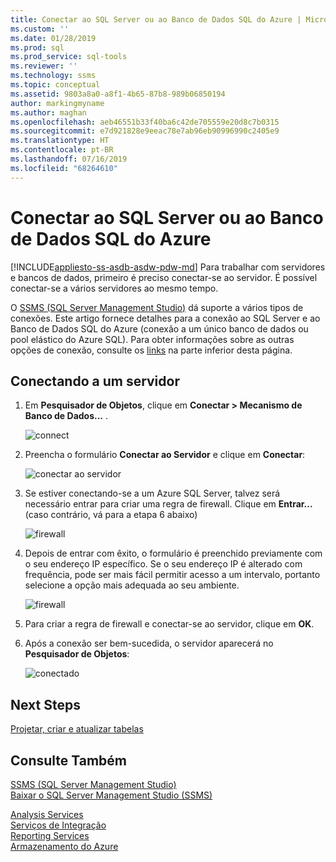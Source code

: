 ```yaml
---
title: Conectar ao SQL Server ou ao Banco de Dados SQL do Azure | Microsoft Docs
ms.custom: ''
ms.date: 01/28/2019
ms.prod: sql
ms.prod_service: sql-tools
ms.reviewer: ''
ms.technology: ssms
ms.topic: conceptual
ms.assetid: 9803a8a0-a8f1-4b65-87b8-989b06850194
author: markingmyname
ms.author: maghan
ms.openlocfilehash: aeb46551b33f40ba6c42de705559e20d8c7b0315
ms.sourcegitcommit: e7d921828e9eeac78e7ab96eb90996990c2405e9
ms.translationtype: HT
ms.contentlocale: pt-BR
ms.lasthandoff: 07/16/2019
ms.locfileid: "68264610"
---
```

# <a name="connect-to-a-sql-server-or-azure-sql-database"></a>Conectar ao SQL Server ou ao Banco de Dados SQL do Azure

[!INCLUDE[appliesto-ss-asdb-asdw-pdw-md](../../includes/appliesto-ss-asdb-asdw-pdw-md.md)]
Para trabalhar com servidores e bancos de dados, primeiro é preciso conectar-se ao servidor. É possível conectar-se a vários servidores ao mesmo tempo.

O [SSMS (SQL Server Management Studio)](../download-sql-server-management-studio-ssms.md) dá suporte a vários tipos de conexões. Este artigo fornece detalhes para a conexão ao SQL Server e ao Banco de Dados SQL do Azure (conexão a um único banco de dados ou pool elástico do Azure SQL). Para obter informações sobre as outras opções de conexão, consulte os [links](#see-also) na parte inferior desta página.
  
## <a name="connecting-to-a-server"></a>Conectando a um servidor  

1. Em **Pesquisador de Objetos**, clique em **Conectar > Mecanismo de Banco de Dados...** .

   ![connect](../media/connect-to-server/connect-db-engine.png)

1. Preencha o formulário **Conectar ao Servidor** e clique em **Conectar**:

   ![conectar ao servidor](../media/connect-to-server/connect.png)

1. Se estiver conectando-se a um Azure SQL Server, talvez será necessário entrar para criar uma regra de firewall. Clique em **Entrar...** (caso contrário, vá para a etapa 6 abaixo)

   ![firewall](../media/connect-to-server/firewall-rule-sign-in.png)

1. Depois de entrar com êxito, o formulário é preenchido previamente com o seu endereço IP específico. Se o seu endereço IP é alterado com frequência, pode ser mais fácil permitir acesso a um intervalo, portanto selecione a opção mais adequada ao seu ambiente. 

   ![firewall](../media/connect-to-server/new-firewall-rule.png)

1. Para criar a regra de firewall e conectar-se ao servidor, clique em **OK**.

1. Após a conexão ser bem-sucedida, o servidor aparecerá no **Pesquisador de Objetos**:

   ![conectado](../media/connect-to-server/connected.png)

## <a name="next-steps"></a>Next Steps

[Projetar, criar e atualizar tabelas](../visual-db-tools/design-tables-visual-database-tools.md)

## <a name="see-also"></a>Consulte Também

[SSMS (SQL Server Management Studio)](../sql-server-management-studio-ssms.md)  
[Baixar o SQL Server Management Studio (SSMS)](../download-sql-server-management-studio-ssms.md)

[Analysis Services](https://docs.microsoft.com/sql/analysis-services/instances/connect-to-analysis-services)  
[Serviços de Integração](https://docs.microsoft.com/sql/integration-services/sql-server-integration-services)  
[Reporting Services](https://docs.microsoft.com/sql/reporting-services/tools/connect-to-a-report-server-in-management-studio)  
[Armazenamento do Azure](../f1-help/connect-to-microsoft-azure-storage.md)  
